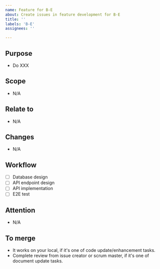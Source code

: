 ```yaml
---
name: Feature for B-E
about: Create issues in feature development for B-E
title: ''
labels: 'B-E'
assignees: ''

---
```


## Purpose
- Do XXX 

## Scope
- N/A

## Relate to
- N/A

## Changes
- N/A

## Workflow
- [ ] Database design
- [ ] API endpoint design
- [ ] API implementation
- [ ] E2E test

## Attention
- N/A

## To merge 
- It works on your local, if it's one of code update/enhancement tasks.
- Complete review from issue creator or scrum master, if it's one of document update tasks.
